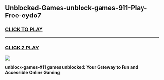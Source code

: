 
## Unblocked-Games-unblock-games-911-Play-Free-eydo7
<h3>
<a href="https://premium76.site?title=unblock-games-911&ref=23A">CLICK TO PLAY</a></h3>
<hr>

<h3>
<a href="https://premium76.site?title=unblock-games-911&ref=23A">CLICK 2 PLAY</a>
  
</h3>

<a href="https://premium76.site?title=unblock-games-911&ref=23A"><img src="https://clearcache.store/games.png"></a>


**unblock-games-911 games unblocked: Your Gateway to Fun and Accessible Online Gaming**
